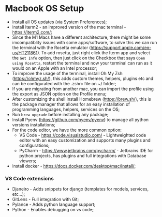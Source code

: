 # Macbook OS Setup

* Install all OS updates (via System Preferences);
* Install Iterm2 - an improved version of the mac terminal - https://iterm2.com/;
* Since the M1 Macs have a different architecture, there might be some imcompatiblity issues with some apps/software, to solve this we can run the terminal with the Rosetta emulator (https://support.apple.com/en-us/HT211861). To add rosetta, just right click the Iterm app and select the `Get Info` option, then just click on the Checkbox that says `Open using Rosetta`, restart the terminal and now your terminal can run as it would on an Apple with an Intel processor;
* To improve the usage of the terminal, install Oh My Zsh (https://ohmyz.sh/), this adds custom themes, helpers, plugins etc and can be configurated with the .zshrc file on ~/ folder;
* If you are migrating from another mac, you can import the profile using the export as JSON option on the Profile menu;
* After customizing the shell install Homebrew (https://brew.sh/), this is the package manager that allows for an easy installation of programming languages, helpers, services on the OS;
* Run ``brew upgrade`` before installing any package;
* Install Pyenv (https://github.com/pyenv/pyenv) to manage all python versions installations;
* For the code editor, we have the more common option:
    * VS Code - https://code.visualstudio.com/ - Lightweighted code editor with an easy customization and supports many plugins and configurations;
    * PyCharm - https://www.jetbrains.com/pycharm/ - Jetbrains IDE for python projects, has plugins and full integrations with Database viewers;
* Install docker - https://docs.docker.com/desktop/mac/install/;

### VS Code extensions

* Djaneiro - Adds snippets for django (templates for models, services, etc...);
* GitLens - Full integration with Git;
* Pylance - Adds python language support;
* Python - Enables debugging on vs code;

